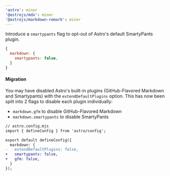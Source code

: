 ```yaml
---
'astro': minor
'@astrojs/mdx': minor
'@astrojs/markdown-remark': minor
---
```


Introduce a `smartypants` flag to opt-out of Astro's default SmartyPants plugin.

```js
{
  markdown: {
    smartypants: false,
  }
}
```

  #### Migration
  
  You may have disabled Astro's built-in plugins (GitHub-Flavored Markdown and Smartypants) with the `extendDefaultPlugins` option. This has now been split into 2 flags to disable each plugin individually:
  - `markdown.gfm` to disable GitHub-Flavored Markdown
  - `markdown.smartypants` to disable SmartyPants

  ```diff
  // astro.config.mjs
  import { defineConfig } from 'astro/config';

  export default defineConfig({
    markdown: {
  -   extendDefaultPlugins: false,
  +   smartypants: false,
  +   gfm: false,
    }
  });
  ```
